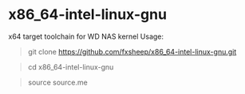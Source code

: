 # x86_64-intel-linux-gnu
x64 target toolchain for WD NAS kernel
Usage:
>git clone https://github.com/fxsheep/x86_64-intel-linux-gnu.git

>cd x86_64-intel-linux-gnu

>source source.me
